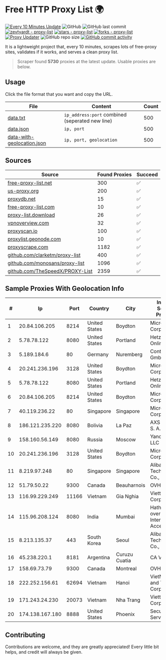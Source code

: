 
# Free HTTP Proxy List 🌍

[![Every 10 Minutes Update](https://github.com/mertguvencli/http-proxy-list/actions/workflows/main.yml/badge.svg?branch=main)](https://github.com/mertguvencli/http-proxy-list/actions/workflows/main.yml)
![GitHub](https://img.shields.io/github/license/mertguvencli/http-proxy-list)
![GitHub last commit](https://img.shields.io/github/last-commit/mertguvencli/http-proxy-list)
[![zevtyardt - proxy-list](https://img.shields.io/static/v1?label=zevtyardt&message=proxy-list&color=blue&logo=github)](https://github.com/zevtyardt/proxy-list "Go to GitHub repo")
[![stars - proxy-list](https://img.shields.io/github/stars/zevtyardt/proxy-list?style=social)](https://github.com/zevtyardt/proxy-list)
[![forks - proxy-list](https://img.shields.io/github/forks/zevtyardt/proxy-list?style=social)](https://github.com/zevtyardt/proxy-list)
[![Proxy Updater](https://github.com/zevtyardt/proxy-list/workflows/Proxy%20Updater/badge.svg)](https://github.com/zevtyardt/proxy-list/actions?query=workflow:"Proxy+Updater")
![GitHub repo size](https://img.shields.io/github/repo-size/zevtyardt/proxy-list)
[![GitHub commit activity](https://img.shields.io/github/commit-activity/m/zevtyardt/proxy-list?logo=commits)](https://github.com/zevtyardt/proxy-list/commits/main)

It is a lightweight project that, every 10 minutes, scrapes lots of free-proxy sites, validates if it works, and serves a clean proxy list.

> Scraper found **5730** proxies at the latest update. Usable proxies are below.

## Usage

Click the file format that you want and copy the URL.

|File|Content|Count|
|----|-------|-----|
|[data.txt](https://raw.githubusercontent.com/mertguvencli/http-proxy-list/main/proxy-list/data.txt)|`ip_address:port` combined (seperated new line)|500|
|[data.json](https://raw.githubusercontent.com/mertguvencli/http-proxy-list/main/proxy-list/data.json)|`ip, port`|500|
|[data-with-geolocation.json](https://raw.githubusercontent.com/mertguvencli/http-proxy-list/main/proxy-list/data-with-geolocation.json)|`ip, port, geolocation`|500|

## Sources

|Source|Found Proxies|Succeed|
|------|-------------|-------|
|[free-proxy-list.net](https://free-proxy-list.net)|300|✅|
|[us-proxy.org](https://www.us-proxy.org)|200|✅|
|[proxydb.net](http://proxydb.net)|15|✅|
|[free-proxy-list.com](https://free-proxy-list.com/?page=&port=&type%5B%5D=http&type%5B%5D=https&up_time=0&search=Search)|10|✅|
|[proxy-list.download](https://www.proxy-list.download/HTTP)|26|✅|
|[vpnoverview.com](https://vpnoverview.com/privacy/anonymous-browsing/free-proxy-servers)|32|✅|
|[proxyscan.io](https://www.proxyscan.io)|100|✅|
|[proxylist.geonode.com](https://proxylist.geonode.com/api/proxy-list?limit=300&page=1&sort_by=lastChecked&sort_type=desc&protocols=http,https)|10|✅|
|[proxyscrape.com](https://api.proxyscrape.com/v2/?request=displayproxies&protocol=http&timeout=10000&country=all&ssl=all&anonymity=all)|1182|✅|
|[github.com/clarketm/proxy-list](https://raw.githubusercontent.com/clarketm/proxy-list/master/proxy-list-raw.txt)|400|✅|
|[github.com/monosans/proxy-list](https://raw.githubusercontent.com/monosans/proxy-list/main/proxies/http.txt)|1096|✅|
|[github.com/TheSpeedX/PROXY-List](https://raw.githubusercontent.com/TheSpeedX/PROXY-List/master/http.txt)|2359|✅|


## Sample Proxies With Geolocation Info

|#|Ip|Port|Country|City|Internet Service Provider|
|-|--|----|-------|----|-------------------------|
|1|20.84.106.205|8214|United States|Boydton|Microsoft Corporation|
|2|5.78.78.122|8080|United States|Portland|Hetzner Online GmbH|
|3|5.189.184.6|80|Germany|Nuremberg|Contabo GmbH|
|4|20.241.236.196|3128|United States|Boydton|Microsoft Corporation|
|5|5.78.78.122|8080|United States|Portland|Hetzner Online GmbH|
|6|20.84.106.205|8214|United States|Boydton|Microsoft Corporation|
|7|40.119.236.22|80|Singapore|Singapore|Microsoft Corporation|
|8|186.121.235.220|8080|Bolivia|La Paz|AXS Bolivia S. A.|
|9|158.160.56.149|8080|Russia|Moscow|Yandex.Cloud LLC|
|10|20.241.236.196|3128|United States|Boydton|Microsoft Corporation|
|11|8.219.97.248|80|Singapore|Singapore|Alibaba (US) Technology Co., Ltd.|
|12|51.79.50.22|9300|Canada|Beauharnois|OVH SAS|
|13|116.99.229.249|11166|Vietnam|Gia Nghia|Viettel Corporation|
|14|115.96.208.124|8080|India|Mumbai|Hathway IP over Cable Internet Access|
|15|8.213.135.37|443|South Korea|Seoul|Alibaba (US) Technology Co., Ltd.|
|16|45.238.220.1|8181|Argentina|Curuzu Cuatia|CA VI CU SRL|
|17|158.69.73.79|9300|Canada|Montreal|OVH SAS|
|18|222.252.156.61|62694|Vietnam|Hanoi|VietNam Post and Telecom Corporation|
|19|171.243.24.230|20073|Vietnam|Nha Trang|Viettel Corporation|
|20|174.138.167.180|8888|United States|Phoenix|Secured Servers LLC|



## Contributing

Contributions are welcome, and they are greatly appreciated! Every
little bit helps, and credit will always be given.

